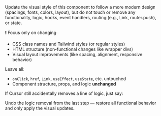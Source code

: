 Update the visual style of this component to follow a more modern design (spacings, fonts, colors, layout), but do not touch or remove any functionality, logic, hooks, event handlers, routing (e.g., Link, router.push), or state.

❗ Focus only on changing:
- CSS class names and Tailwind styles (or regular styles)
- HTML structure (non-functional changes like wrapper divs)
- Visual layout improvements (like spacing, alignment, responsive behavior)

Leave all:
- `onClick`, `href`, `Link`, `useEffect`, `useState`, etc. untouched
- Component structure, props, and logic **unchanged**



If Cursor still accidentally removes a line of logic, just say:

Undo the logic removal from the last step — restore all functional behavior and only apply the visual updates.
